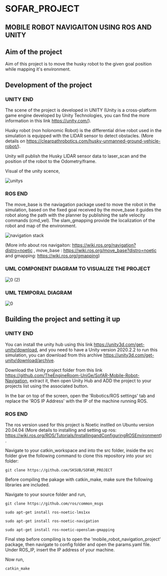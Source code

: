# SOFAR_PROJECT
## MOBILE ROBOT NAVIGAITON USING ROS AND UNITY

## Aim of the project
Aim of this project is to move the husky robot to the given goal position while mapping it's environment.

## Development of the project
### UNITY END
The scene of the project is developed in UNITY (Unity is a cross-platform game engine developed by Unity Technologies, you can find the more information in this link https://unity.com/).

Husky robot (non holonomic Robot) is the differential drive robot used in the simulation is equipped with the LIDAR sensor to detect obstacles.  (More details on https://clearpathrobotics.com/husky-unmanned-ground-vehicle-robot/).

Unity will publish the Husky LIDAR sensor data to laser_scan and the position of the robot to the Odometry/frame. 

Visual of the unity scence,

![unitys](https://user-images.githubusercontent.com/82164428/193106029-ea498ad9-14b2-41e4-9bb9-2f1ea651040c.jpg)

### ROS END
The move_base is the naviagation package used to move the robot in the simulation, based on the fixed goal received by the move_base it guides the robot along the path with the planner by publishing the safe velocity commands (cmd_vel). The slam_gmapping provide the localization of the robot and map of the environment. 

![navigation stack](https://user-images.githubusercontent.com/82164428/193112234-e8c4a21e-8d34-41dc-9f70-be64eaec97d2.jpg)

(More info about ros navigaiton: https://wiki.ros.org/navigation?distro=noetic , move_base : https://wiki.ros.org/move_base?distro=noetic and gmapping: https://wiki.ros.org/gmapping) 

### UML COMPONENT DIAGRAM TO VISUALIZE THE PROJECT

![0 (2)](https://user-images.githubusercontent.com/82164428/193113410-b3d19493-98bd-448d-8abf-7505282ddacb.jpg)

### UML TEMPORAL DIAGRAM

![0](https://user-images.githubusercontent.com/82164428/193113534-39467d77-ed0d-4149-b23d-6a0fcadf020b.jpg)

## Building the project and setting it up
### UNITY END
You can install the unity hub using this link https://unity3d.com/get-unity/download, and you need to have a Unity version 2020.2.2 to run this simulation, you can download from this archive https://unity3d.com/get-unity/download/archive.  

Download the Unity project folder from this link https://github.com/TheEngineRoom-UniGe/SofAR-Mobile-Robot-Navigation, extract it, then open Unity Hub and ADD the project to your projects list using the associated button. 

In the bar on top of the screen, open the 'Robotics/ROS settings' tab and replace the 'ROS IP Address' with the IP of the machine running ROS. 

### ROS END
The ros version used for this project is Noetic instlled on Ubuntu version 20.04.04 (More details to installing and setting up ros: https://wiki.ros.org/ROS/Tutorials/InstallingandConfiguringROSEnvironment).

Navigate to your catkin_workspace and into the src folder, inside the src folder give the following command to clone this repository into your src folder:

```
git clone https://github.com/SKSUB/SOFAR_PROJECT
```

Before compiling the pakage with catkin_make, make sure the following libraries are included. 

Navigate to your source folder and run,
```
git clone https://github.com/ros/common_msgs
```

```
sudo apt-get install ros-noetic-lms1xx
```

```
sudo apt-get install ros-noetic-navigation 
```
```
sudo apt-get install ros-noetic-openslam-gmapping
```

Final step before compiling is to open the 'mobile_robot_navigation_project' package, then navigate to config folder and open the params.yaml file. Under ROS_IP, insert the IP address of your machine.

Now run,

```
catkin_make
```


